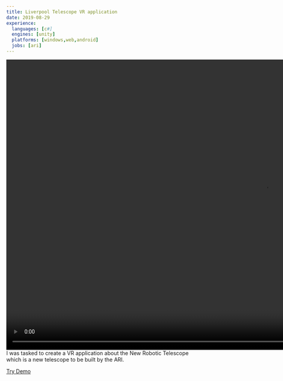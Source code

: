 ```yaml
---
title: Liverpool Telescope VR application
date: 2019-08-29
experience:
  languages: [c#]
  engines: [unity]
  platforms: [windows,web,android]
  jobs: [ari]
---
```

<video width="1366" height="768" controls>
  <source src="/uploads/projects/contract/ARI_TelescopePreview.mp4" type="video/mp4">
Your browser does not support the video tag.
</video>
I was tasked to create a VR application about the New Robotic Telescope which is a new telescope to be built by the ARI.

[Try Demo](http://newrobotictelescope.github.io)
